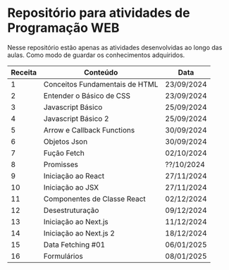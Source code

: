 # Repositório para atividades de Programação WEB

Nesse repositório estão apenas as atividades desenvolvidas ao longo das aulas. Como modo de guardar os conhecimentos adquiridos.

| Receita | Conteúdo                       | Data       |
| ------- | ------------------------------ | ---------- |
| 1       | Conceitos Fundamentais de HTML | 23/09/2024 |
| 2       | Entender o Básico de CSS       | 23/09/2024 |
| 3       | Javascript Básico              | 25/09/2024 |
| 4       | Javascript Básico 2            | 25/09/2024 |
| 5       | Arrow e Callback Functions     | 30/09/2024 |
| 6       | Objetos Json                   | 30/09/2024 |
| 7       | Fução Fetch                    | 02/10/2024 |
| 8       | Promisses                      | ??/10/2024 |
| 9       | Iniciação ao React             | 27/11/2024 |
| 10      | Iniciação ao JSX               | 27/11/2024 |
| 11      | Componentes de Classe React    | 02/12/2024 |
| 12      | Desestruturação                | 09/12/2024 |
| 13      | Iniciação ao Next.js           | 11/12/2024 |
| 14      | Iniciação ao Next.js 2         | 18/12/2024 |
| 15      | Data Fetching #01              | 06/01/2025 |
| 16      | Formulários                    | 08/01/2025 |
